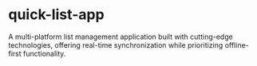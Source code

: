 # quick-list-app
A multi-platform list management application built with cutting-edge technologies, offering real-time synchronization while prioritizing offline-first functionality.
